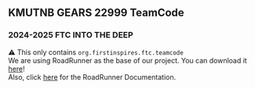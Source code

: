 ## KMUTNB GEARS 22999 TeamCode
### 2024-2025 FTC INTO THE DEEP
⚠️ This only contains `org.firstinspires.ftc.teamcode` \
We are using RoadRunner as the base of our project. You can download it [here](https://github.com/acmerobotics/road-runner-quickstart)! \
Also, click [here](https://rr.brott.dev/docs/v1-0/tuning/) for the RoadRunner Documentation.
